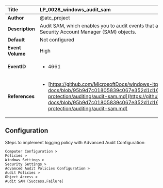 | Title            | LP_0028_windows_audit_sam                                                                     |
|:-----------------|:--------------------------------------------------------------------------------|
| **Author**       | @atc_project                                                                      |
| **Description**  | Audit SAM, which enables you to audit events that are  generated by attempts to access Security Account Manager  (SAM) objects.                                                               |
| **Default**      | Not configured                                                                   |
| **Event Volume** | High                                                                    |
| **EventID**      | <ul><li>4661</li></ul>         |
| **References**   | <ul><li>[https://github.com/MicrosoftDocs/windows-itpro-docs/blob/95b9d7c01805839c067e352d1d16702604b15f11/windows/security/threat-protection/auditing/audit-sam.md](https://github.com/MicrosoftDocs/windows-itpro-docs/blob/95b9d7c01805839c067e352d1d16702604b15f11/windows/security/threat-protection/auditing/audit-sam.md)</li></ul> |



## Configuration

Steps to implement logging policy with Advanced Audit Configuration:
```
Computer Configuration > 
Policies > 
Windows Settings > 
Security Settings > 
Advanced Audit Policies Configuration > 
Audit Policies > 
Object Access > 
Audit SAM (Success,Failure)
```


